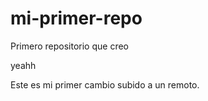 # mi-primer-repo
Primero repositorio que creo


yeahh

Este es mi primer cambio subido a un remoto.
